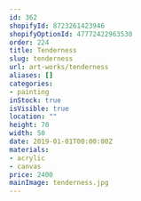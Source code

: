 ```yaml
---
id: 362
shopifyId: 8723261423946
shopifyOptionId: 47772422963530
order: 224
title: Tenderness
slug: tenderness
url: art-works/tenderness
aliases: []
categories:
- painting
inStock: true
isVisible: true
location: ""
height: 70
width: 50
date: 2019-01-01T00:00:00Z
materials:
- acrylic
- canvas
price: 2400
mainImage: tenderness.jpg
---
```

